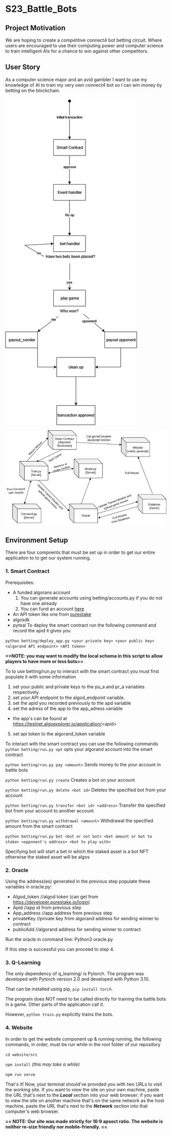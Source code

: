 # S23_Battle_Bots

## Project Motivation
We are hoping to create a competitive connect4 bot betting circuit. Where users are encouraged to use their computing power and computer science to train intelligent AIs for a chance to win against other competitors.

## User Story
As a computer science major and an avid gambler I want to use my knowledge of AI to train my very own connect4 bot so I can win money by betting on the blockchain.

![image](control_flow.png)

![image](deployment.png)

## Environment Setup
There are four compnents that must be set up in order to get our entire applicaiton to to get our system running.


### 1. Smart Contract

Prerequisites:
* A funded algorans account 
  1. You can generate accounts using betting/accounts.py if you do not have one already
  2. You can fund an account [here](https://testnet.algoexplorer.io/dispenser) 
* An API token like one from [purestake](https://www.purestake.com/)
* algosdk 
* pyteal
To deploy the smart contract run the following command and record the apid it gives you

`python betting/deploy_app.py <your private key> <your public key> <algorand API endpoint> <API token>`

**==NOTE: you may want to modify the local schema in this script to allow players to have more or less bots==**

To to use betting/run.py to interact with the smart contract you must first populate it with some information

1. set your public and private keys to the pu_a and pr_a variables respectively.
2. set your API endpoint to the algod_endpoint variable. 
3. set the apid you recorded previously to the apd variable
4. set the adress of the app to the app_adress variable
  * the app's can be found at https://testnet.algoexplorer.io/application/<apid\>
5. set api token to the algorand_token variable

To interact with the smart contract you can use the following commands
`python betting/run.py opt`
opts your algorand account into the smart contract

`python betting/run.py pay <amount>`
Sends money to the your account in battle bots

`python betting/run.py create`
Creates a bot on your account 

`python betting/run.py delete <bot id>`
Deletes the specified bot from your account

`python betting/run.py transfer <bot id> <address>`
Transfer the specified bot from your account to another account

`python betting/run.py withdrawal <amount>`
Withdrawal the specified amount from the smart contract

`python betting/run.py bet <bot or not bot> <bet amount or bot to stake> <opponent's address> <bot to play with>`

Specifying bot will start a bet in which the staked asset is a bot NFT otherwise the staked asset will be algos



### 2. Oracle

Using the address(es) generated in the previous step populate these variables in oracle.py:
- Algod_token //algod token (can get from https://developer.purestake.io/login)
- Apid //app id from previous step
- App_address //app address from previous step
- privateKey //private key from algorand address for sending winner to contract
- publicAdd  //algorand address for sending winner to contract

Run the oracle in command line: Python3 oracle.py

If this step is successful you can proceed to step 4.

### 3. Q-Learning

The only dependency of q_learning/ is Pytorch. The program was developed with Pytorch version 2.0 and developed with Python 3.10.

That can be installed using pip, `pip install torch`.

The program does NOT need to be called directly for training the battle bots in a game. Other parts of the application call it.

However, `python train.py` explicitly trains the bots.

### 4. Website

In order to get the website component up & running running, the following commands, in order, must be run while in the root folder of our repository

`cd website/src`

`npm install` *(this may take a while)*

`npm run serve`

That's it! Now, your terminal should've provided you with two URLs to visit the working site. If you want to view the site on your own machine, paste the URL that's next to the ***Local*** section into your web browser; if you want to view the site on another machine that's on the same network as the host machine, paste the URL that's next to the ***Network*** section into that computer's web browser.

**== NOTE: Our site was made strictly for 16:9 apsect ratio. The website is neither re-size friendly nor mobile-friendly. ==**

